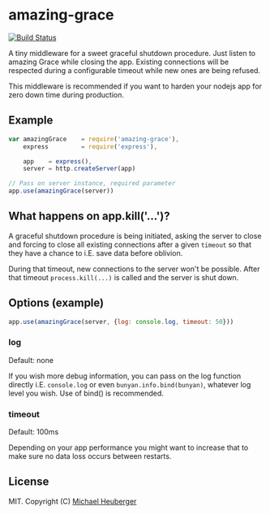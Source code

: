 amazing-grace
=============

[![Build Status](https://travis-ci.org/binarykitchen/amazing-grace.svg?branch=master)](https://travis-ci.org/binarykitchen/amazing-grace)

A tiny middleware for a sweet graceful shutdown procedure. Just listen to amazing Grace while closing the app. Existing connections will be respected during a configurable timeout while new ones are being refused.

This middleware is recommended if you want to harden your nodejs app for zero down time during production.

## Example

```js
var amazingGrace    = require('amazing-grace'),
    express         = require('express'),

    app    = express(),
    server = http.createServer(app)

// Pass on server instance, required parameter
app.use(amazingGrace(server))
```

## What happens on app.kill('...')?

A graceful shutdown procedure is being initiated, asking the server to close and forcing to close all existing connections after a given `timeout` so that they have a chance to i.E. save data before oblivion.

During that timeout, new connections to the server won't be possible. After that timeout `process.kill(...)` is called and the server is shut down.

## Options (example)

```js
app.use(amazingGrace(server, {log: console.log, timeout: 50}))
```

### log

Default: none

If you wish more debug information, you can pass on the log function directly i.E. `console.log` or even `bunyan.info.bind(bunyan)`, whatever log level you wish. Use of bind() is recommended.

### timeout

Default: 100ms

Depending on your app performance you might want to increase that to make sure no data loss occurs between restarts.

## License

MIT. Copyright (C) [Michael Heuberger](https://binarykitchen.com)

